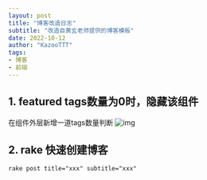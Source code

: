 ```yaml
---
layout: post
title: "博客改造日志"
subtitle: "改造自黄玄老师提供的博客模板"
date: 2022-10-12
author: "KazooTTT"
tags:
- 博客
- 前端
---
```


## 1. featured tags数量为0时，隐藏该组件

在组件外层新增一道tags数量判断
![img](https://kazoottt-1256684243.cos.ap-chengdu.myqcloud.com/2022-10-13-133029.png)

## 2. rake 快速创建博客

`rake post title="xxx" subtitle="xxx"`

